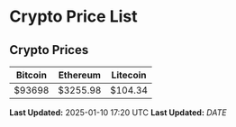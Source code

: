 # Crypto Price List

## Crypto Prices
| Bitcoin | Ethereum | Litecoin |
| ------- | -------- | -------- |
| $93698 | $3255.98 | $104.34 |
**Last Updated:** 2025-01-10 17:20 UTC
**Last Updated:** $DATE$
